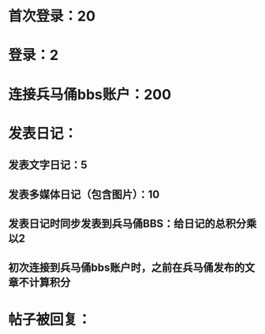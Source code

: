 # 首次登录：20

# 登录：2

# 连接兵马俑bbs账户：200

# 发表日记：

## 发表文字日记：5

## 发表多媒体日记（包含图片）：10

## 发表日记时同步发表到兵马俑BBS：给日记的总积分乘以2

## 初次连接到兵马俑bbs账户时，之前在兵马俑发布的文章不计算积分

# 帖子被回复：